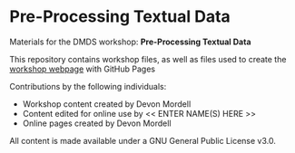 # Pre-Processing Textual Data
Materials for the DMDS workshop: **Pre-Processing Textual Data**  

This repository contains workshop files, as well as files used to create the [workshop webpage](https://scds.github.io/text-analysis-1) with GitHub Pages   


Contributions by the following individuals: 
- Workshop content created by Devon Mordell 
- Content edited for online use by << ENTER NAME(S) HERE >> 
- Online pages created by Devon Mordell 


  
All content is made available under a GNU General Public License v3.0.
